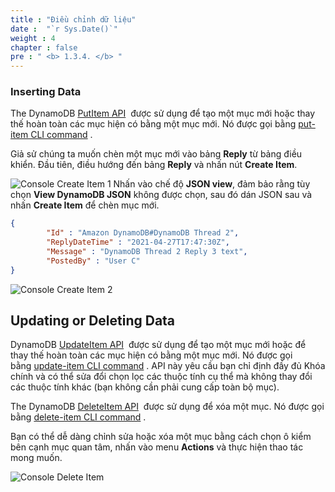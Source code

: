 ```yaml
---
title : "Điều chỉnh dữ liệu"
date :  "`r Sys.Date()`" 
weight : 4
chapter : false
pre : " <b> 1.3.4. </b> "
---
```


### Inserting Data

The DynamoDB [PutItem API](https://docs.aws.amazon.com/amazondynamodb/latest/APIReference/API_PutItem.html)  được sử dụng để tạo một mục mới hoặc thay thế hoàn toàn các mục hiện có bằng một mục mới. Nó được gọi bằng [put-item CLI command](https://docs.aws.amazon.com/cli/latest/reference/dynamodb/put-item.html) .

Giả sử chúng ta muốn chèn một mục mới vào bảng **Reply** từ bảng điều khiển. Đầu tiên, điều hướng đến bảng **Reply** và nhấn nút **Create Item**.

![Console Create Item 1](/images/1/1.3/15.png)
Nhấn vào chế độ **JSON view**, đảm bảo rằng tùy chọn **View DynamoDB JSON** không được chọn, sau đó dán JSON sau và nhấn **Create Item** để chèn mục mới.

```json
{
        "Id" : "Amazon DynamoDB#DynamoDB Thread 2",
        "ReplyDateTime" : "2021-04-27T17:47:30Z",
        "Message" : "DynamoDB Thread 2 Reply 3 text",
        "PostedBy" : "User C"
}
```

![Console Create Item 2](/images/1/1.3/16.png)
## Updating or Deleting Data
DynamoDB [UpdateItem API](https://docs.aws.amazon.com/amazondynamodb/latest/APIReference/API_UpdateItem.html)  được sử dụng để tạo một mục mới hoặc để thay thế hoàn toàn các mục hiện có bằng một mục mới. Nó được gọi bằng [update-item CLI command](https://docs.aws.amazon.com/cli/latest/reference/dynamodb/update-item.html) . API này yêu cầu bạn chỉ định đầy đủ Khóa chính và có thể sửa đổi chọn lọc các thuộc tính cụ thể mà không thay đổi các thuộc tính khác (bạn không cần phải cung cấp toàn bộ mục).

The DynamoDB [DeleteItem API](https://docs.aws.amazon.com/amazondynamodb/latest/APIReference/API_DeleteItem.html)  được sử dụng để xóa một mục. Nó được gọi bằng [delete-item CLI command](https://docs.aws.amazon.com/cli/latest/reference/dynamodb/delete-item.html) .

Bạn có thể dễ dàng chỉnh sửa hoặc xóa một mục bằng cách chọn ô kiểm bên cạnh mục quan tâm, nhấn vào menu **Actions** và thực hiện thao tác mong muốn.

![Console Delete Item](/images/1/1.3/17.png)

